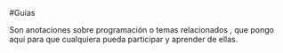 #Guias

Son anotaciones sobre programación o temas relacionados , que pongo aquí para que cualquiera pueda
participar y aprender de ellas.
